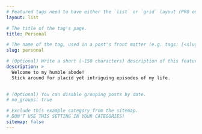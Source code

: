 ```yaml
---
# Featured tags need to have either the `list` or `grid` layout (PRO only).
layout: list

# The title of the tag's page.
title: Personal

# The name of the tag, used in a post's front matter (e.g. tags: [<slug>]).
slug: personal

# (Optional) Write a short (~150 characters) description of this featured tag.
description: >
  Welcome to my humble abode!
  Stick around for placid yet intriguing episodes of my life.
  

# (Optional) You can disable grouping posts by date.
# no_groups: true

# Exclude this example category from the sitemap.
# DON'T USE THIS SETTING IN YOUR CATEGORIES!
sitemap: false
---
```


